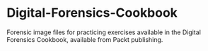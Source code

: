 # Digital-Forensics-Cookbook
Forensic image files for practicing exercises available in the Digital Forensics Cookbook, available from Packt publishing.
